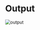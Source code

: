 # Output
![output](https://user-images.githubusercontent.com/94122920/143384887-6aca012d-5f5b-42ec-a8bd-5a57614393a3.png)
